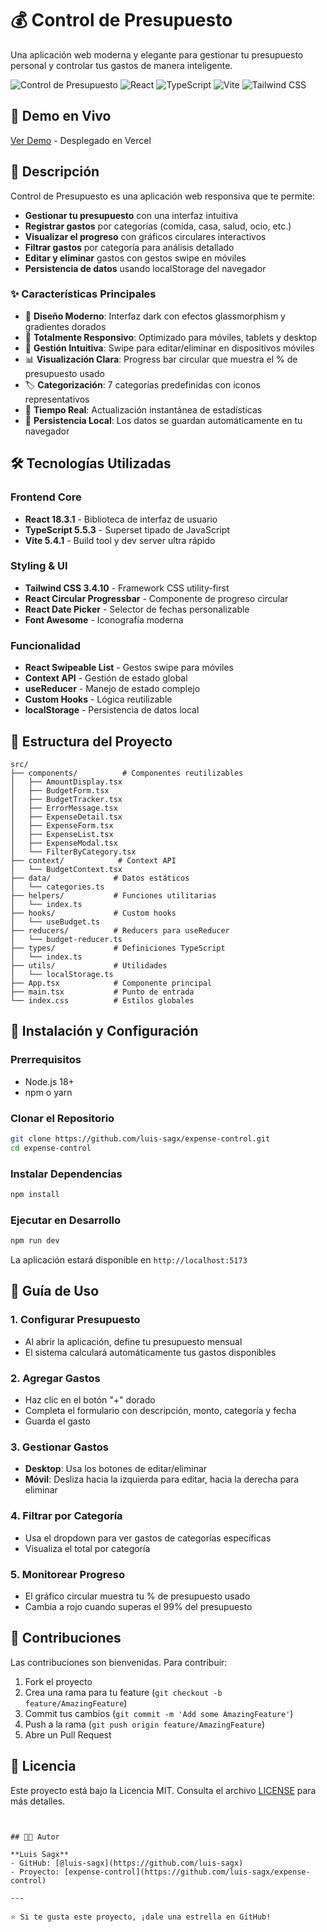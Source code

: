 # 💰 Control de Presupuesto

Una aplicación web moderna y elegante para gestionar tu presupuesto personal y controlar tus gastos de manera inteligente.

![Control de Presupuesto](https://img.shields.io/badge/Status-Active-success)
![React](https://img.shields.io/badge/React-18.3.1-blue)
![TypeScript](https://img.shields.io/badge/TypeScript-5.5.3-blue)
![Vite](https://img.shields.io/badge/Vite-5.4.1-purple)
![Tailwind CSS](https://img.shields.io/badge/Tailwind_CSS-3.4.10-teal)

## 🚀 Demo en Vivo

[Ver Demo](https://expense-control-luis-sagx.vercel.app) - Desplegado en Vercel

## 📝 Descripción

Control de Presupuesto es una aplicación web responsiva que te permite:

- **Gestionar tu presupuesto** con una interfaz intuitiva
- **Registrar gastos** por categorías (comida, casa, salud, ocio, etc.)
- **Visualizar el progreso** con gráficos circulares interactivos
- **Filtrar gastos** por categoría para análisis detallado
- **Editar y eliminar** gastos con gestos swipe en móviles
- **Persistencia de datos** usando localStorage del navegador

### ✨ Características Principales

- 🎨 **Diseño Moderno**: Interfaz dark con efectos glassmorphism y gradientes dorados
- 📱 **Totalmente Responsivo**: Optimizado para móviles, tablets y desktop
- 🎯 **Gestión Intuitiva**: Swipe para editar/eliminar en dispositivos móviles
- 📊 **Visualización Clara**: Progress bar circular que muestra el % de presupuesto usado
- 🏷️ **Categorización**: 7 categorías predefinidas con iconos representativos
- 🔄 **Tiempo Real**: Actualización instantánea de estadísticas
- 💾 **Persistencia Local**: Los datos se guardan automáticamente en tu navegador

## 🛠️ Tecnologías Utilizadas

### Frontend Core
- **React 18.3.1** - Biblioteca de interfaz de usuario
- **TypeScript 5.5.3** - Superset tipado de JavaScript
- **Vite 5.4.1** - Build tool y dev server ultra rápido

### Styling & UI
- **Tailwind CSS 3.4.10** - Framework CSS utility-first
- **React Circular Progressbar** - Componente de progreso circular
- **React Date Picker** - Selector de fechas personalizable
- **Font Awesome** - Iconografía moderna

### Funcionalidad
- **React Swipeable List** - Gestos swipe para móviles
- **Context API** - Gestión de estado global
- **useReducer** - Manejo de estado complejo
- **Custom Hooks** - Lógica reutilizable
- **localStorage** - Persistencia de datos local


## 📂 Estructura del Proyecto

```
src/
├── components/          # Componentes reutilizables
│   ├── AmountDisplay.tsx
│   ├── BudgetForm.tsx
│   ├── BudgetTracker.tsx
│   ├── ErrorMessage.tsx
│   ├── ExpenseDetail.tsx
│   ├── ExpenseForm.tsx
│   ├── ExpenseList.tsx
│   ├── ExpenseModal.tsx
│   └── FilterByCategory.tsx
├── context/            # Context API
│   └── BudgetContext.tsx
├── data/              # Datos estáticos
│   └── categories.ts
├── helpers/           # Funciones utilitarias
│   └── index.ts
├── hooks/             # Custom hooks
│   └── useBudget.ts
├── reducers/          # Reducers para useReducer
│   └── budget-reducer.ts
├── types/             # Definiciones TypeScript
│   └── index.ts
├── utils/             # Utilidades
│   └── localStorage.ts
├── App.tsx            # Componente principal
├── main.tsx           # Punto de entrada
└── index.css          # Estilos globales
```

## 🔧 Instalación y Configuración

### Prerrequisitos
- Node.js 18+ 
- npm o yarn

### Clonar el Repositorio
```bash
git clone https://github.com/luis-sagx/expense-control.git
cd expense-control
```

### Instalar Dependencias
```bash
npm install
```

### Ejecutar en Desarrollo
```bash
npm run dev
```
La aplicación estará disponible en `http://localhost:5173`


## 🎨 Guía de Uso

### 1. Configurar Presupuesto
- Al abrir la aplicación, define tu presupuesto mensual
- El sistema calculará automáticamente tus gastos disponibles

### 2. Agregar Gastos
- Haz clic en el botón "+" dorado
- Completa el formulario con descripción, monto, categoría y fecha
- Guarda el gasto

### 3. Gestionar Gastos
- **Desktop**: Usa los botones de editar/eliminar
- **Móvil**: Desliza hacia la izquierda para editar, hacia la derecha para eliminar

### 4. Filtrar por Categoría
- Usa el dropdown para ver gastos de categorías específicas
- Visualiza el total por categoría

### 5. Monitorear Progreso
- El gráfico circular muestra tu % de presupuesto usado
- Cambia a rojo cuando superas el 99% del presupuesto


## 🤝 Contribuciones

Las contribuciones son bienvenidas. Para contribuir:

1. Fork el proyecto
2. Crea una rama para tu feature (`git checkout -b feature/AmazingFeature`)
3. Commit tus cambios (`git commit -m 'Add some AmazingFeature'`)
4. Push a la rama (`git push origin feature/AmazingFeature`)
5. Abre un Pull Request

## 📄 Licencia

Este proyecto está bajo la Licencia MIT. Consulta el archivo [LICENSE](LICENSE) para más detalles.

```


## 👨‍💻 Autor

**Luis Sagx**
- GitHub: [@luis-sagx](https://github.com/luis-sagx)
- Proyecto: [expense-control](https://github.com/luis-sagx/expense-control)

---

⭐ Si te gusta este proyecto, ¡dale una estrella en GitHub!
